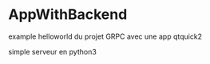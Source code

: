 # AppWithBackend

example helloworld du projet GRPC avec une app qtquick2

simple serveur en python3
